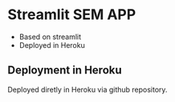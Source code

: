 # Streamlit SEM APP
- Based on streamlit
- Deployed in Heroku

## Deployment in Heroku
Deployed diretly in Heroku via github repository.
